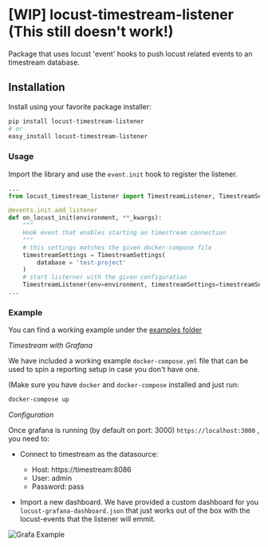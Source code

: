 # [WIP] locust-timestream-listener (This still doesn't work!)

Package that uses locust 'event' hooks to push locust related events to an timestream database.

## Installation

Install using your favorite package installer:

```bash
pip install locust-timestream-listener
# or
easy_install locust-timestream-listener
```


### Usage

Import the library and use the `event.init` hook to register the listener.

```python
...
from locust_timestream_listener import TimestreamListener, TimestreamSettings

@events.init.add_listener
def on_locust_init(environment, **_kwargs):
    """
    Hook event that enables starting an timestream connection
    """
    # this settings matches the given docker-compose file
    timestreamSettings = TimestreamSettings(
        database = 'test-project'
    )
    # start listerner with the given configuration
    TimestreamListener(env=environment, timestreamSettings=timestreamSettings)
...
```

### Example

You can find a working example under the [examples folder](https://github.com/hoodoo-digital/locust-timestream-listener/blob/main/example)

*Timestream with Grafana*

We have included a working example `docker-compose.yml` file that can be used to spin a reporting setup in case you don't have one.

(Make sure you have `docker` and `docker-compose` installed and just run:

```bash
docker-compose up
```

*Configuration*

Once grafana is running (by default on port: 3000) `https://localhost:3000` , you need to:

* Connect to timestream as the datasource:
  * Host: https://timestream:8086
  * User: admin
  * Password: pass

* Import a new dashboard. We have provided a custom dashboard for you `locust-grafana-dashboard.json` that just works out of the box with the locust-events that the listener will emmit.

![Grafa Example](https://i.ibb.co/p2kbzZk/grafana.png)
